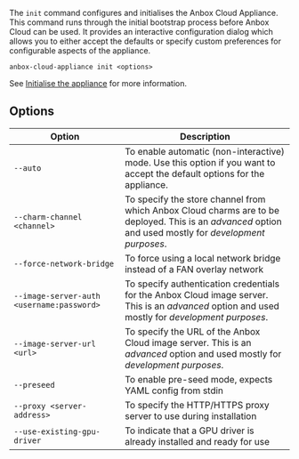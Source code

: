 The `init` command configures and initialises the Anbox Cloud Appliance. This command runs through the initial bootstrap process before Anbox Cloud can be used. It provides an interactive configuration dialog which allows you to either accept the defaults or specify custom preferences for configurable aspects of the appliance. 

    anbox-cloud-appliance init <options>

See [Initialise the appliance](https://discourse.ubuntu.com/t/install-the-anbox-cloud-appliance-on-a-dedicated-machine/22681#initialise-the-appliance-6) for more information.

## Options

|Option | Description |
|-------|-------------|
|`--auto`|To enable automatic (non-interactive) mode. Use this option if you want to accept the default options for the appliance.|
|`--charm-channel <channel>`|To specify the store channel from which Anbox Cloud charms are to be deployed. This is an *advanced* option and used mostly for *development purposes*.|
|`--force-network-bridge`|To force using a local network bridge instead of a FAN overlay network|
|`--image-server-auth <username:password>`|To specify authentication credentials for the Anbox Cloud image server. This is an *advanced* option and used mostly for *development purposes*.|
|`--image-server-url <url>`| To specify the URL of the Anbox Cloud image server. This is an *advanced* option and used mostly for *development purposes*.|
|`--preseed`| To enable pre-seed mode, expects YAML config from stdin|
|`--proxy <server-address>`| To specify the HTTP/HTTPS proxy server to use during installation|
|`--use-existing-gpu-driver`|To indicate that a GPU driver is already installed and ready for use|
